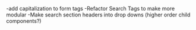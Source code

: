 -add capitalization to form tags
-Refactor Search Tags to make more modular
-Make search section headers into drop downs (higher order child components?)
